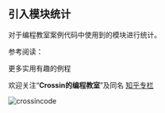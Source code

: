 ## 引入模块统计

对于编程教室案例代码中使用到的模块进行统计。

参考阅读：



更多实用有趣的例程

欢迎关注“**Crossin的编程教室**”及同名 [知乎专栏](https://zhuanlan.zhihu.com/crossin)

![crossincode](../crossin-logo.png)

